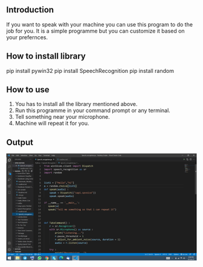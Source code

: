 ## Introduction
If you want to speak with your machine you can use this program to do the job for you.
It is a simple programme but you can customize it based on your prefernces.

## How to install library
pip install pywin32
pip install SpeechRecognition
pip install random


## How to use
1. You has to install all the library mentioned above.
2. Run this programme in your command prompt or any terminal.
3. Tell something near your microphone.
4. Machine will repeat it for you.

## Output
![](Images/img.png)
